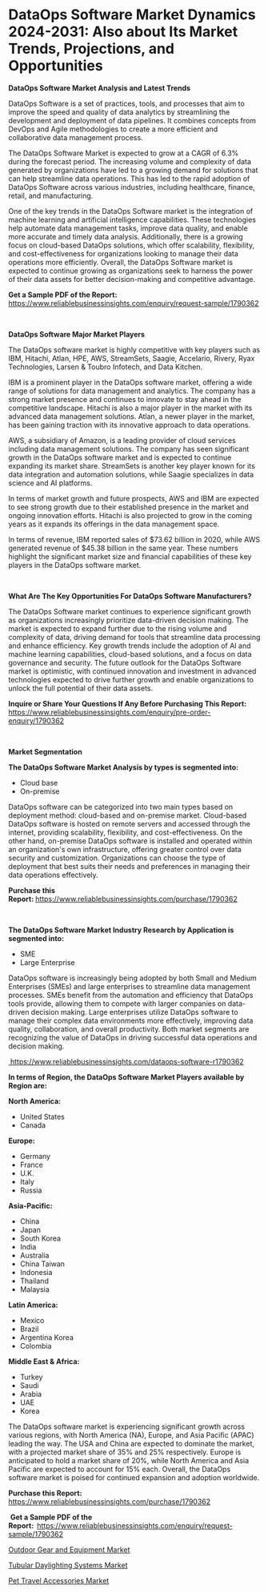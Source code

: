 <p><h1>DataOps Software Market Dynamics 2024-2031: Also about Its Market Trends, Projections, and Opportunities</h1></p><p><strong>DataOps Software Market Analysis and Latest Trends</strong></p>
<p><p>DataOps Software is a set of practices, tools, and processes that aim to improve the speed and quality of data analytics by streamlining the development and deployment of data pipelines. It combines concepts from DevOps and Agile methodologies to create a more efficient and collaborative data management process.</p><p>The DataOps Software Market is expected to grow at a CAGR of 6.3% during the forecast period. The increasing volume and complexity of data generated by organizations have led to a growing demand for solutions that can help streamline data operations. This has led to the rapid adoption of DataOps Software across various industries, including healthcare, finance, retail, and manufacturing.</p><p>One of the key trends in the DataOps Software market is the integration of machine learning and artificial intelligence capabilities. These technologies help automate data management tasks, improve data quality, and enable more accurate and timely data analysis. Additionally, there is a growing focus on cloud-based DataOps solutions, which offer scalability, flexibility, and cost-effectiveness for organizations looking to manage their data operations more efficiently. Overall, the DataOps Software market is expected to continue growing as organizations seek to harness the power of their data assets for better decision-making and competitive advantage.</p></p>
<p><strong>Get a Sample PDF of the Report:&nbsp;</strong> <a href="https://www.reliablebusinessinsights.com/enquiry/request-sample/1790362">https://www.reliablebusinessinsights.com/enquiry/request-sample/1790362</a></p>
<p>&nbsp;</p>
<p><strong>DataOps Software Major Market Players</strong></p>
<p><p>The DataOps software market is highly competitive with key players such as IBM, Hitachi, Atlan, HPE, AWS, StreamSets, Saagie, Accelario, Rivery, Ryax Technologies, Larsen & Toubro Infotech, and Data Kitchen. </p><p>IBM is a prominent player in the DataOps software market, offering a wide range of solutions for data management and analytics. The company has a strong market presence and continues to innovate to stay ahead in the competitive landscape. Hitachi is also a major player in the market with its advanced data management solutions. Atlan, a newer player in the market, has been gaining traction with its innovative approach to data operations.</p><p>AWS, a subsidiary of Amazon, is a leading provider of cloud services including data management solutions. The company has seen significant growth in the DataOps software market and is expected to continue expanding its market share. StreamSets is another key player known for its data integration and automation solutions, while Saagie specializes in data science and AI platforms.</p><p>In terms of market growth and future prospects, AWS and IBM are expected to see strong growth due to their established presence in the market and ongoing innovation efforts. Hitachi is also projected to grow in the coming years as it expands its offerings in the data management space.</p><p>In terms of revenue, IBM reported sales of $73.62 billion in 2020, while AWS generated revenue of $45.38 billion in the same year. These numbers highlight the significant market size and financial capabilities of these key players in the DataOps software market.</p></p>
<p>&nbsp;</p>
<p><strong>What Are The Key Opportunities For DataOps Software Manufacturers?</strong></p>
<p><p>The DataOps Software market continues to experience significant growth as organizations increasingly prioritize data-driven decision making. The market is expected to expand further due to the rising volume and complexity of data, driving demand for tools that streamline data processing and enhance efficiency. Key growth trends include the adoption of AI and machine learning capabilities, cloud-based solutions, and a focus on data governance and security. The future outlook for the DataOps Software market is optimistic, with continued innovation and investment in advanced technologies expected to drive further growth and enable organizations to unlock the full potential of their data assets.</p></p>
<p><strong>Inquire or Share Your Questions If Any Before Purchasing This Report:</strong> <a href="https://www.reliablebusinessinsights.com/enquiry/pre-order-enquiry/1790362">https://www.reliablebusinessinsights.com/enquiry/pre-order-enquiry/1790362</a></p>
<p>&nbsp;</p>
<p><strong>Market Segmentation</strong></p>
<p><strong>The DataOps Software Market Analysis by types is segmented into:</strong></p>
<p><ul><li>Cloud base</li><li>On-premise</li></ul></p>
<p><p>DataOps software can be categorized into two main types based on deployment method: cloud-based and on-premise market. Cloud-based DataOps software is hosted on remote servers and accessed through the internet, providing scalability, flexibility, and cost-effectiveness. On the other hand, on-premise DataOps software is installed and operated within an organization's own infrastructure, offering greater control over data security and customization. Organizations can choose the type of deployment that best suits their needs and preferences in managing their data operations effectively.</p></p>
<p><strong>Purchase this Report:&nbsp;</strong><a href="https://www.reliablebusinessinsights.com/purchase/1790362">https://www.reliablebusinessinsights.com/purchase/1790362</a></p>
<p>&nbsp;</p>
<p><strong>The DataOps Software Market Industry Research by Application is segmented into:</strong></p>
<p><ul><li>SME</li><li>Large Enterprise</li></ul></p>
<p><p>DataOps software is increasingly being adopted by both Small and Medium Enterprises (SMEs) and large enterprises to streamline data management processes. SMEs benefit from the automation and efficiency that DataOps tools provide, allowing them to compete with larger companies on data-driven decision making. Large enterprises utilize DataOps software to manage their complex data environments more effectively, improving data quality, collaboration, and overall productivity. Both market segments are recognizing the value of DataOps in driving successful data operations and decision making.</p></p>
<p><a href="https://www.reliablebusinessinsights.com/dataops-software-r1790362">&nbsp;https://www.reliablebusinessinsights.com/dataops-software-r1790362</a></p>
<p><strong>In terms of Region, the DataOps Software Market Players available by Region are:</strong></p>
<p>
    <p> <strong> North America: </strong>
        <ul>
            <li>United States</li>
            <li>Canada</li>
        </ul>
        </p> 
    <p> <strong> Europe: </strong>
        <ul>
            <li>Germany</li>
            <li>France</li>
            <li>U.K.</li>
            <li>Italy</li>
            <li>Russia</li>
        </ul>
        </p> 
    <p> <strong> Asia-Pacific: </strong>
        <ul>
            <li>China</li>
            <li>Japan</li>
            <li>South Korea</li>
            <li>India</li>
            <li>Australia</li>
            <li>China Taiwan</li>
            <li>Indonesia</li>
            <li>Thailand</li>
            <li>Malaysia</li>
        </ul>
        </p> 
    <p> <strong> Latin America: </strong>
        <ul>
            <li>Mexico</li>
            <li>Brazil</li>
            <li>Argentina Korea</li>
            <li>Colombia</li>
        </ul>
        </p> 
    <p> <strong> Middle East & Africa: </strong>
        <ul>
            <li>Turkey</li>
            <li>Saudi</li>
            <li>Arabia</li>
            <li>UAE</li>
            <li>Korea</li>
        </ul>
    </p>
    </p>
<p><p>The DataOps software market is experiencing significant growth across various regions, with North America (NA), Europe, and Asia Pacific (APAC) leading the way. The USA and China are expected to dominate the market, with a projected market share of 35% and 25% respectively. Europe is anticipated to hold a market share of 20%, while North America and Asia Pacific are expected to account for 15% each. Overall, the DataOps software market is poised for continued expansion and adoption worldwide.</p></p>
<p><strong>Purchase this Report: </strong><a href="https://www.reliablebusinessinsights.com/purchase/1790362">https://www.reliablebusinessinsights.com/purchase/1790362</a></p>
<p>&nbsp;<strong>Get a Sample PDF of the Report:&nbsp;&nbsp;</strong><a href="https://www.reliablebusinessinsights.com/enquiry/request-sample/1790362">https://www.reliablebusinessinsights.com/enquiry/request-sample/1790362</a></p>
<p><strong></strong></p>
<p><p><a href="https://github.com/cameroneffertz/Market-Research-Report-List-1/blob/main/outdoor-gear-and-equipment-market.md">Outdoor Gear and Equipment Market</a></p><p><a href="https://github.com/elizabethdagraca/Market-Research-Report-List-4/blob/main/tubular-daylighting-systems-market.md">Tubular Daylighting Systems Market</a></p><p><a href="https://github.com/mbisetmhermsr/Market-Research-Report-List-3/blob/main/pet-travel-accessories-market.md">Pet Travel Accessories Market</a></p></p>